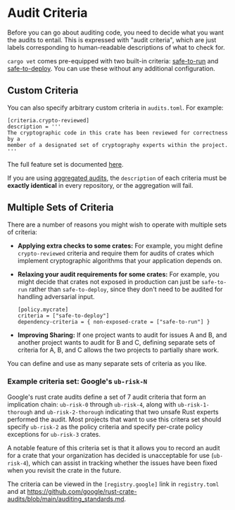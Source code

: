 # Audit Criteria

Before you can go about auditing code, you need to decide what you want the
audits to entail. This is expressed with "audit criteria", which are just labels
corresponding to human-readable descriptions of what to check for.

`cargo vet` comes pre-equipped with two built-in criteria:
[safe-to-run](built-in-criteria.md#safe-to-run) and
[safe-to-deploy](built-in-criteria.md#safe-to-deploy). You can use these without
any additional configuration.

## Custom Criteria

You can also specify arbitrary custom criteria in `audits.toml`. For example:

```
[criteria.crypto-reviewed]
description = '''
The cryptographic code in this crate has been reviewed for correctness by a
member of a designated set of cryptography experts within the project.
'''
```

The full feature set is documented [here](config.md#the-criteria-table).

If you are using [aggregated audits](multiple-repositories.md), the
`description` of each criteria must be **exactly identical** in every
repository, or the aggregation will fail.

## Multiple Sets of Criteria

There are a number of reasons you might wish to operate with multiple sets of
criteria:
* **Applying extra checks to some crates:** For example, you might define
  `crypto-reviewed` criteria and require them for audits of crates which
  implement cryptographic algorithms that your application depends on.

* **Relaxing your audit requirements for some crates:** For example, you might
  decide that crates not exposed in production can just be `safe-to-run`
  rather than `safe-to-deploy`, since they don't need to be audited for handling
  adversarial input.

    ```
    [policy.mycrate]
    criteria = ["safe-to-deploy"]
    dependency-criteria = { non-exposed-crate = ["safe-to-run"] }
    ```

* **Improving Sharing:** If one project wants to audit for issues A and B, and
  another project wants to audit for B and C, defining separate sets of criteria
  for A, B, and C allows the two projects to partially share work.

You can define and use as many separate sets of criteria as you like.

### Example criteria set: Google's `ub-risk-N`

Google's rust crate audits define a set of 7 audit criteria that form an
implication chain: `ub-risk-0` through `ub-risk-4`, along with
`ub-risk-1-thorough` and `ub-risk-2-thorough` indicating that two unsafe Rust
experts performed the audit. Most projects that want to use this critera set
should specify `ub-risk-2` as the policy criteria and specify per-crate
policy exceptions for `ub-risk-3` crates.

A notable feature of this criteria set is that it allows you to record an audit
for a crate that your organization has decided is unacceptable for use
(`ub-risk-4`), which can assist in tracking whether the issues have been fixed
when you revisit the crate in the future.

The criteria can be viewed in the `[registry.google]` link in `registry.toml`
and at <https://github.com/google/rust-crate-audits/blob/main/auditing_standards.md>.
